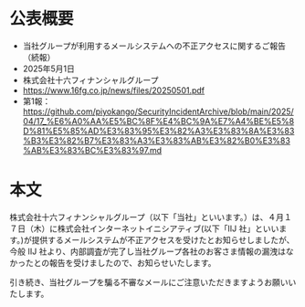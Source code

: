 # 公表概要
- 当社グループが利用するメールシステムへの不正アクセスに関するご報告（続報）
- 2025年5月1日
- 株式会社十六フィナンシャルグループ
- https://www.16fg.co.jp/news/files/20250501.pdf
- 第1報：https://github.com/piyokango/SecurityIncidentArchive/blob/main/2025/04/17_%E6%A0%AA%E5%BC%8F%E4%BC%9A%E7%A4%BE%E5%8D%81%E5%85%AD%E3%83%95%E3%82%A3%E3%83%8A%E3%83%B3%E3%82%B7%E3%83%A3%E3%83%AB%E3%82%B0%E3%83%AB%E3%83%BC%E3%83%97.md

# 本文
株式会社十六フィナンシャルグループ（以下「当社」といいます。）は、４月１７日（木）に株式会社インターネットイニシアティブ(以下「IIJ 社」といいます。)が提供するメールシステムが不正アクセスを受けたとお知らせしましたが、今般 IIJ 社より、内部調査が完了し当社グループ各社のお客さま情報の漏洩はなかったとの報告を受けましたので、お知らせいたします。

引き続き、当社グループを騙る不審なメールにご注意いただきますようお願いいたします。
